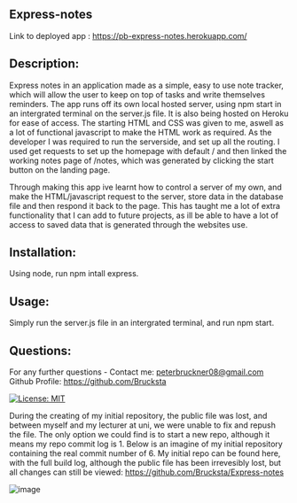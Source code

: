 ## Express-notes

Link to deployed app : https://pb-express-notes.herokuapp.com/

## Description:
Express notes in an application made as a simple, easy to use note tracker, which will allow the user to keep on top of tasks and write themselves reminders. The app runs off its own local hosted server, using npm start in an intergrated terminal on the server.js file. It is also being hosted on Heroku for ease of access.
The starting HTML and CSS was given to me, aswell as a lot of functional javascript to make the HTML work as required. As the developer I was required to run the serverside, and set up all the routing. I used get requests to set up the homepage with default / and then linked the working notes page of /notes, which was generated by clicking the start button on the landing page. 

Through making this app ive learnt how to control a server of my own, and make the HTML/javascript request to the server, store data in the database file and then respond it back to the page. This has taught me a lot of extra functionality that I can add to future projects, as ill be able to have a lot of access to saved data that is generated through the websites use.

## Installation:
Using node, run npm intall express.  

## Usage:
Simply run the server.js file in an intergrated terminal, and run npm start.

## Questions:

For any further questions -
Contact me: peterbruckner08@gmail.com
Github Profile: https://github.com/Brucksta

[![License: MIT](https://img.shields.io/badge/License-MIT-yellow.svg)](https://opensource.org/licenses/MIT)


During the creating of my initial repository, the public file was lost, and between myself and my lecturer at uni, we were unable to fix and repush the file. The only option we could find is to start a new repo, although it means my repo commit log is 1. Below is an imagine of my initial repository containing the real commit number of 6.
My initial repo can be found here, with the full build log, although the public file has been irrevesibly lost, but all changes can still be viewed: https://github.com/Brucksta/Express-notes

![image](https://user-images.githubusercontent.com/78789156/118983243-60dc3800-b9bb-11eb-8123-f8c9c14c7937.png)
